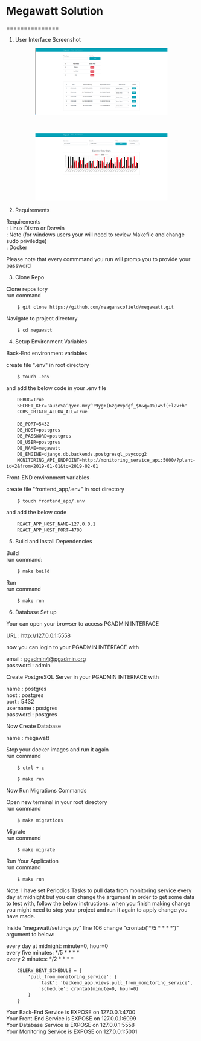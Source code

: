 # Megawatt Solution 
===============

1. User Interface Screenshot

<p align="center">
  <img src="Screenshot.png" width="350" alt="screenshot"> 
</p> <br />

<p align="center">
  <img src="Screenshot0.png" width="350" alt="screenshort0">
</p>

2. Requirements

Requirements <br />
    : Linux Distro or Darwin  <br />
    : Note (for windows users your will need to review Makefile and change sudo priviledge) <br />
    : Docker <br />

Please note that every commmand you run will promp you to provide your password <br />

3. Clone Repo

Clone repository <br />
run command
```
    $ git clone https://github.com/reaganscofield/megawatt.git
```

Navigate to project directory

```
    $ cd megawatt
```

4. Setup Environment Variables

Back-End environment variables <br />

create file ".env" in root directory <br />

```
    $ touch .env
```
and add the below code in your .env file <br />
```
    DEBUG=True
    SECRET_KEY='auze%a^qyec-mvy^!9yg+(6zg#vpdgf_$#&q=1%)w5f(+l2v+h'
    CORS_ORIGIN_ALLOW_ALL=True

    DB_PORT=5432
    DB_HOST=postgres
    DB_PASSWORD=postgres
    DB_USER=postgres
    DB_NAME=megawatt
    DB_ENGINE=django.db.backends.postgresql_psycopg2
    MONITORING_API_ENDPOINT=http://monitoring_service_api:5000/?plant-id=2&from=2019-01-01&to=2019-02-01

```

Front-END environment variables <br />

create file  "frontend_app/.env" in root directory <br />
```
    $ touch frontend_app/.env
```
and add the below code <br />
```
    REACT_APP_HOST_NAME=127.0.0.1
    REACT_APP_HOST_PORT=4700
```

5. Build and Install Dependencies

Build<br />
run command:
```
    $ make build
```

Run <br />
run command
```
    $ make run
```

6. Database Set up

Your can open your browser to access PGADMIN INTERFACE <br />

URL :  http://127.0.0.1:5558  <br />

now you can login to your PGADMIN INTERFACE with  <br />

email : pgadmin4@pgadmin.org <br />
password : admin <br />


Create PostgreSQL Server in your PGADMIN INTERFACE with <br />

name : postgres <br />
host : postgres <br />
port : 5432 <br />
username : postgres <br />
password : postgres <br />


Now Create Database <br />

name : megawatt <br />


Stop your docker images and run it again <br />
run command

```
    $ ctrl + c
```

```
    $ make run
```

Now Run Migrations Commands  <br />

Open new terminal in your root directory<br />
run command

```
    $ make migrations
```

Migrate  <br />
run command

```
    $ make migrate
```

Run Your Application <br />
run command

```
    $ make run 
```

Note: I have set Periodics Tasks to pull data from monitoring service every day at midnight but you can change the argument in order to get some data to test with, follow the below instructions. when you finish making change you might need to stop your project and run it again to apply change you have made.  <br />

Inside "megawatt/settings.py" line 106 change "crontab('*/5 * * * *')" argument  to below: <br />

every day at midnight:  minute=0, hour=0  <br />
every five minutes:     */5 * * * *       <br />
every 2 minutes:       */2 * * * *        <br />

```
    CELERY_BEAT_SCHEDULE = {
        'pull_from_monitoring_service': {
            'task': 'backend_app.views.pull_from_monitoring_service',
            'schedule': crontab(minute=0, hour=0)
        }
    }
```

Your Back-End Service is EXPOSE on    127.0.0.1:4700 <br />
Your Front-End Service is EXPOSE on   127.0.0.1:6099 <br />
Your Database Service is EXPOSE on    127.0.0.1:5558 <br />
Your Monitoring Service is EXPOSE on  127.0.0.1:5001 <br />
